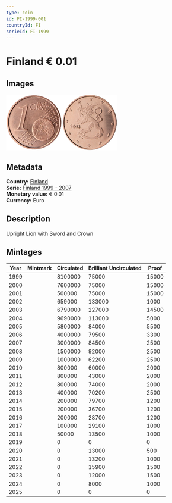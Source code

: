 ```yaml
---
type: coin
id: FI-1999-001
countryId: FI
serieId: FI-1999
---
```


# Finland € 0.01

## Images

<img src="../../../Images/common-2002-001.webp" height="150" alt="Front image"><img src="Images/finland-1999-001.webp" height="150" alt="Back image">

## Metadata

**Country:** [Finland](../index.md)\
**Serie:** [Finland 1999 - 2007](index.md)\
**Monetary value:** € 0.01\
**Currency:** Euro

## Description

Upright Lion with Sword and Crown

## Mintages

| Year | Mintmark | Circulated | Brilliant Uncirculated | Proof |
| ---- | -------- | ---------- | ---------------------- | ----- |
| 1999 |          | 8100000    | 75000                  | 15000 |
| 2000 |          | 7600000    | 75000                  | 15000 |
| 2001 |          | 500000     | 75000                  | 15000 |
| 2002 |          | 659000     | 133000                 | 1000  |
| 2003 |          | 6790000    | 227000                 | 14500 |
| 2004 |          | 9690000    | 113000                 | 5000  |
| 2005 |          | 5800000    | 84000                  | 5500  |
| 2006 |          | 4000000    | 79500                  | 3300  |
| 2007 |          | 3000000    | 84500                  | 2500  |
| 2008 |          | 1500000    | 92000                  | 2500  |
| 2009 |          | 1000000    | 62200                  | 2500  |
| 2010 |          | 800000     | 60000                  | 2000  |
| 2011 |          | 800000     | 43000                  | 2000  |
| 2012 |          | 800000     | 74000                  | 2000  |
| 2013 |          | 400000     | 70200                  | 2500  |
| 2014 |          | 200000     | 79700                  | 1200  |
| 2015 |          | 200000     | 36700                  | 1200  |
| 2016 |          | 200000     | 28700                  | 1200  |
| 2017 |          | 100000     | 29100                  | 1000  |
| 2018 |          | 50000      | 13500                  | 1000  |
| 2019 |          | 0          | 0                      | 0     |
| 2020 |          | 0          | 13000                  | 500   |
| 2021 |          | 0          | 13200                  | 1000  |
| 2022 |          | 0          | 15900                  | 1500  |
| 2023 |          | 0          | 12000                  | 1500  |
| 2024 |          | 0          | 8000                   | 1000  |
| 2025 |          | 0          | 0                      | 0     |
